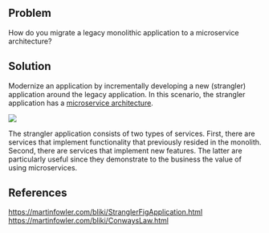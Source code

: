 ## Problem

How do you migrate a legacy monolithic application to a microservice architecture?
## Solution

Modernize an application by incrementally developing a new (strangler) application around the legacy application. In this scenario, the strangler application has a [microservice architecture](https://microservices.io/patterns/microservices.html).

![](https://microservices.io/i/decompose-your-monolith-devnexus-feb-2020.001.jpeg)

The strangler application consists of two types of services. First, there are services that implement functionality that previously resided in the monolith. Second, there are services that implement new features. The latter are particularly useful since they demonstrate to the business the value of using microservices.

## References

https://martinfowler.com/bliki/StranglerFigApplication.html
https://martinfowler.com/bliki/ConwaysLaw.html
